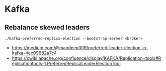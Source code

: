 # Kafka

## Rebalance skewed leaders

```
./kafka-preferred-replica-election --bootstrap-server <broker>
```

* <https://medium.com/@mandeep309/preferred-leader-election-in-kafka-4ec09682a7c4>
* <https://cwiki.apache.org/confluence/display/KAFKA/Replication+tools#Replicationtools-1.PreferredReplicaLeaderElectionTool>

